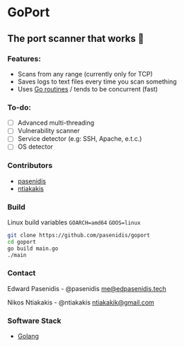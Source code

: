 # GoPort

## The port scanner that works :eyes:

### Features:
- Scans from any range (currently only for TCP)
- Saves logs to text files every time you scan something
- Uses [Go routines](https://golangbot.com/goroutines/) / tends to be concurrent (fast)

### To-do:
- [ ] Advanced multi-threading
- [ ] Vulnerability scanner
- [ ] Service detector (e.g: SSH, Apache, e.t.c.)
- [ ] OS detector

### Contributors
- [pasenidis](https://github.com/pasenidis)
- [ntiakakis](https://github.com/ntiakakis)

### Build
Linux build variables
`GOARCH=amd64`
`GOOS=linux`
```sh
git clone https://github.com/pasenidis/goport
cd goport
go build main.go
./main
```

### Contact
Edward Pasenidis - @pasenidis
[me@edpasenidis.tech](mailto:me@edpasenidis.tech)

Nikos Ntiakakis - @ntiakakis
[ntiakakik@gmail.com](mailto:ntiakakik@gmail,com)

### Software Stack
- [Golang](https://golang.org/)
